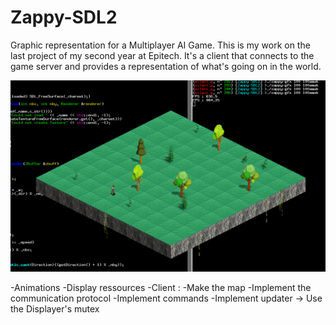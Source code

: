 # Zappy-SDL2
Graphic representation for a Multiplayer AI Game.
This is my work on the last project of my second year at Epitech.
It's a client that connects to the game server and provides a representation of what's going on in the world.

![alt tag](https://raw.githubusercontent.com/Poncholay/Zappy-SDL2/master/demo.png)

-Animations
-Display ressources
-Client :
	-Make the map
	-Implement the communication protocol
	-Implement commands
	-Implement updater -> Use the Displayer's mutex